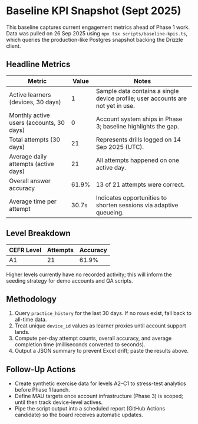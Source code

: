# Baseline KPI Snapshot (Sept 2025)

This baseline captures current engagement metrics ahead of Phase 1 work. Data was pulled on 26 Sep 2025 using `npx tsx scripts/baseline-kpis.ts`, which queries the production-like Postgres snapshot backing the Drizzle client.

## Headline Metrics
| Metric | Value | Notes |
| --- | --- | --- |
| Active learners (devices, 30 days) | 1 | Sample data contains a single device profile; user accounts are not yet in use. |
| Monthly active users (accounts, 30 days) | 0 | Account system ships in Phase 3; baseline highlights the gap. |
| Total attempts (30 days) | 21 | Represents drills logged on 14 Sep 2025 (UTC). |
| Average daily attempts (active days) | 21 | All attempts happened on one active day. |
| Overall answer accuracy | 61.9% | 13 of 21 attempts were correct. |
| Average time per attempt | 30.7s | Indicates opportunities to shorten sessions via adaptive queueing. |

## Level Breakdown
| CEFR Level | Attempts | Accuracy |
| --- | --- | --- |
| A1 | 21 | 61.9% |

Higher levels currently have no recorded activity; this will inform the seeding strategy for demo accounts and QA scripts.

## Methodology
1. Query `practice_history` for the last 30 days. If no rows exist, fall back to all-time data.
2. Treat unique `device_id` values as learner proxies until account support lands.
3. Compute per-day attempt counts, overall accuracy, and average completion time (milliseconds converted to seconds).
4. Output a JSON summary to prevent Excel drift; paste the results above.

## Follow-Up Actions
- Create synthetic exercise data for levels A2–C1 to stress-test analytics before Phase 1 launch.
- Define MAU targets once account infrastructure (Phase 3) is scoped; until then track device-level actives.
- Pipe the script output into a scheduled report (GitHub Actions candidate) so the board receives automatic updates.
